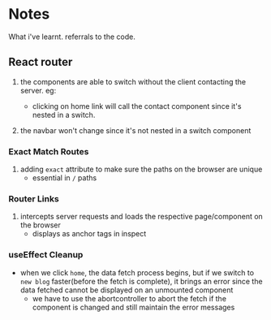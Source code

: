 # Notes

What i've learnt. referrals to the code.

## React router

1. the components are able to switch without the client contacting the server. eg:

   - clicking on home link will call the contact component since it's nested in a switch.

2. the navbar won't change since it's not nested in a switch component

### Exact Match Routes

1. adding `exact` attribute to make sure the paths on the browser are unique
   - essential in `/` paths

### Router Links

1. intercepts server requests and loads the respective page/component on the browser
   - displays as anchor tags in inspect

### useEffect Cleanup

- when we click `home`, the data fetch process begins, but if we switch to `new blog` faster(before the fetch is complete), it brings an error since the data fetched cannot be displayed on an unmounted component
  - we have to use the abortcontroller to abort the fetch if the component is changed and still maintain the error messages
